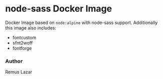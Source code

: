 node-sass Docker Image
===

Docker Image based on `node:alpine` with node-sass support. Additionally this
image also includes:

* fontcustom
* sfnt2woff
* fontforge

### Author

Remus Lazar
